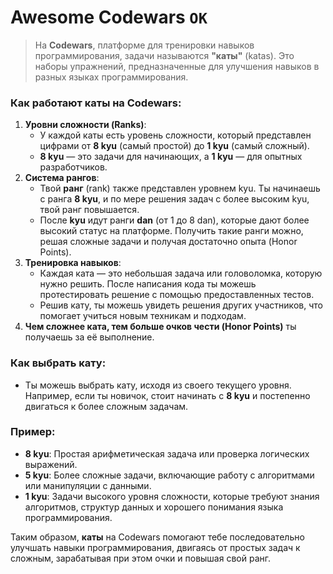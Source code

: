 # Awesome Codewars `OK`

> На **Codewars**, платформе для тренировки навыков программирования, задачи называются **"каты"** (katas). Это наборы упражнений, предназначенные для улучшения навыков в разных языках программирования.

### Как работают каты на Codewars:

1. **Уровни сложности (Ranks)**:
    - У каждой каты есть уровень сложности, который представлен цифрами от **8 kyu** (самый простой) до **1 kyu** (самый сложный).
    - **8 kyu** — это задачи для начинающих, а **1 kyu** — для опытных разработчиков.
2. **Система рангов**:
    - Твой **ранг** (rank) также представлен уровнем kyu. Ты начинаешь с ранга **8 kyu**, и по мере решения задач с более высоким kyu, твой ранг повышается.
    - После **kyu** идут ранги **dan** (от 1 до 8 dan), которые дают более высокий статус на платформе. Получить такие ранги можно, решая сложные задачи и получая достаточно опыта (Honor Points).
3. **Тренировка навыков**:
    - Каждая ката — это небольшая задача или головоломка, которую нужно решить. После написания кода ты можешь протестировать решение с помощью предоставленных тестов.
    - Решив кату, ты можешь увидеть решения других участников, что помогает учиться новым техникам и подходам.
4. **Чем сложнее ката, тем больше очков чести (Honor Points)** ты получаешь за её выполнение.

### Как выбрать кату:

- Ты можешь выбрать кату, исходя из своего текущего уровня. Например, если ты новичок, стоит начинать с **8 kyu** и постепенно двигаться к более сложным задачам.

### Пример:

- **8 kyu**: Простая арифметическая задача или проверка логических выражений.
- **5 kyu**: Более сложные задачи, включающие работу с алгоритмами или манипуляции с данными.
- **1 kyu**: Задачи высокого уровня сложности, которые требуют знания алгоритмов, структур данных и хорошего понимания языка программирования.

Таким образом, **каты** на Codewars помогают тебе последовательно улучшать навыки программирования, двигаясь от простых задач к сложным, зарабатывая при этом очки и повышая свой ранг.
